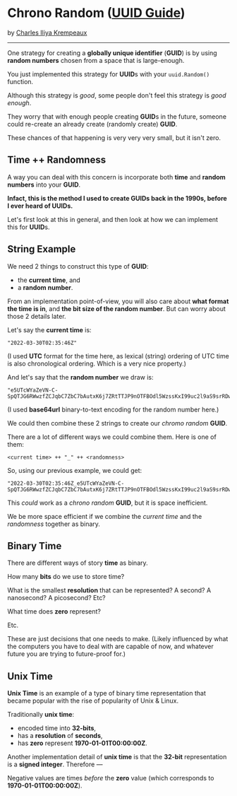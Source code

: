 # Chrono Random ([UUID Guide](../../README.md))

by [Charles Iliya Krempeaux](http://changelog.ca/)

---

One strategy for creating a **globally unique identifier** (**GUID**) is by using **random numbers** chosen from a space that is large-enough.

You just implemented this strategy for **UUID**s with your `uuid.Random()` function.

Although this strategy is _good_, some people don't feel this strategy is _good enough_.

They worry that with enough people creating **GUID**s in the future, someone could re-create an already create (randomly create) **GUID**.

These chances of that happening is very very very small, but it isn't zero.

## Time ++ Randomness

A way you can deal with this concern is incorporate both **time** and **random numbers** into your **GUID**.

**Infact, this is the method I used to create GUIDs back in the 1990s, before I ever heard of UUIDs.**

Let's first look at this in general, and then look at how we can implement this for **UUID**s.

## String Example

We need 2 things to construct this type of **GUID**:

* the **current time**, and
* a **random number**.

From an implementation point-of-view, you will also care about **what format the time is in**, and **the bit size of the random number**.
But can worry about those 2 details later.

Let's say the **current time** is:
```golang
"2022-03-30T02:35:46Z"
```

(I used **UTC** format for the time here, as lexical (string) ordering of UTC time is also chronological ordering. Which is a very nice property.)

And let's say that the **random number** we draw is:
```golang
"e5UTcWYaZeVN-C-SpQTJG6RWwzfZCJqbC7ZbC7bAutxK6j7ZRtTTJP9nOTFBOdl5WzssKxI99uc2l9aS9srRDw"
```
(I used **base64url** binary-to-text encoding for the random number here.)

We could then combine these 2 strings to create our _chromo random_ **GUID**.

There are a lot of different ways we could combine them.
Here is one of them:
```
<current time> ++ "_" ++ <randomness>
```

So, using our previous example, we could get:
```golang
"2022-03-30T02:35:46Z_e5UTcWYaZeVN-C-SpQTJG6RWwzfZCJqbC7ZbC7bAutxK6j7ZRtTTJP9nOTFBOdl5WzssKxI99uc2l9aS9srRDw"
```

This _could_ work as a _chrono random_ **GUID**, but it is space inefficient.

We be more space efficient if we combine the _current time_ and the _randomness_ together as binary.

## Binary Time

There are different ways of story **time** as binary.

How many **bits** do we use to store time?

What is the smallest **resolution** that can be represented?
A second?
A nanosecond?
A picosecond?
Etc?

What time does **zero** represent?

Etc.

These are just decisions that one needs to make. 
(Likely influenced by what the computers you have to deal with are capable of now, and whatever future you are trying to future-proof for.)

## Unix Time

**Unix Time** is an example of a type of binary time representation that became popular with the rise of popularity of Unix & Linux.

Traditionally **unix time**:

* encoded time into **32-bits**,
* has a **resolution** of **seconds**,
* has **zero** represent **1970-01-01T00:00:00Z**.

Another implementation detail of **unix time** is that the **32-bit** representation is a **signed integer**.
Therefore —

Negative values are times _before_ the **zero** value (which corresponds to **1970-01-01T00:00:00Z**).
